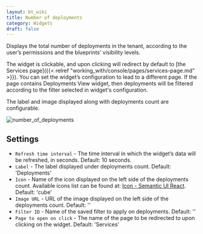 ```yaml
---
layout: bt_wiki
title: Number of deployments
category: Widgets
draft: false
---
```

Displays the total number of deployments in the tenant, according to the user’s permissions and the blueprints’ visibility levels.

The widget is clickable, and upon clicking will redirect by default to
[the Services page]({{< relref "working_with/console/pages/services-page.md" >}}). 
You can set the widget’s configuration to lead to a different
page. If the page contains Deployments View widget, then deployments will be
filtered according to the filter selected in widget's configuration.

The label and image displayed along with deployments count are configurable.

![number_of_deployments]( /images/ui/widgets/num_of_deployments.png )


## Settings

* `Refresh time interval` - The time interval in which the widget’s data will be refreshed, in seconds. Default: 10 seconds.
* `Label` - The label displayed under deployments count. Default: 'Deployments'
* `Icon` - Name of the icon displayed on the left side of the deployments count. Available icons list can be found 
  at: [Icon - Semantic UI React](https://react.semantic-ui.com/elements/icon). Default: 'cube'
* `Image URL` - URL of the image displayed on the left side of the deployments count. Default: ''
* `Filter ID` - Name of the saved filter to apply on deployments. Default: ''
* `Page to open on click` -  The name of the page to be redirected to upon clicking on the widget. Default: 'Services'
